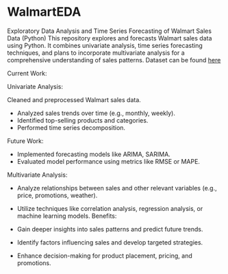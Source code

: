 # WalmartEDA
Exploratory Data Analysis and Time Series Forecasting of Walmart Sales Data (Python)
This repository explores and forecasts Walmart sales data using Python. It combines univariate analysis, time series forecasting techniques, and plans to incorporate multivariate analysis for a comprehensive understanding of sales patterns.
Dataset can be found [here](https://www.kaggle.com/datasets/varsharam/walmart-sales-dataset-of-45stores/code)

Current Work:

Univariate Analysis:

Cleaned and preprocessed Walmart sales data.
* Analyzed sales trends over time (e.g., monthly, weekly).
* Identified top-selling products and categories.
* Performed time series decomposition.

Future Work:
* Implemented forecasting models like ARIMA, SARIMA.
* Evaluated model performance using metrics like RMSE or MAPE.


Multivariate Analysis:
* Analyze relationships between sales and other relevant variables (e.g., price, promotions, weather).
* Utilize techniques like correlation analysis, regression analysis, or machine learning models.
Benefits:

* Gain deeper insights into sales patterns and predict future trends.
* Identify factors influencing sales and develop targeted strategies.
* Enhance decision-making for product placement, pricing, and promotions.


